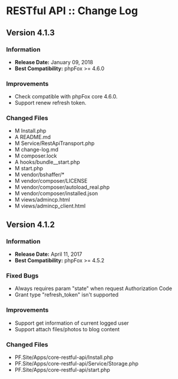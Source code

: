 # RESTful API :: Change Log

## Version 4.1.3

### Information

- **Release Date:** January 09, 2018
- **Best Compatibility:** phpFox >= 4.6.0

### Improvements

- Check compatible with phpFox core 4.6.0.
- Support renew refresh token.

### Changed Files
- M Install.php
- A README.md
- M Service/RestApiTransport.php
- M change-log.md
- M composer.lock
- A hooks/bundle__start.php
- M start.php
- M vendor/bshaffer/*
- M vendor/composer/LICENSE
- M vendor/composer/autoload_real.php
- M vendor/composer/installed.json
- M views/admincp.html
- M views/admincp_client.html

## Version 4.1.2

### Information

- **Release Date:** April 11, 2017
- **Best Compatibility:** phpFox >= 4.5.2

### Fixed Bugs

- Always requires param "state" when request Authorization Code
- Grant type "refresh_token" isn't supported

### Improvements

- Support get information of current logged user
- Support attach files/photos to blog content

### Changed Files

- PF.Site/Apps/core-restful-api/Install.php
- PF.Site/Apps/core-restful-api/Service/Storage.php
- PF.Site/Apps/core-restful-api/start.php
